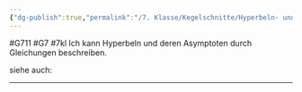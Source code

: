 ```yaml
---
{"dg-publish":true,"permalink":"/7. Klasse/Kegelschnitte/Hyperbeln- und Asymptotengleichungen/"}
---
```


#G711 #G7 #7kl
Ich kann Hyperbeln und deren Asymptoten durch Gleichungen beschreiben.

siehe auch:
___
